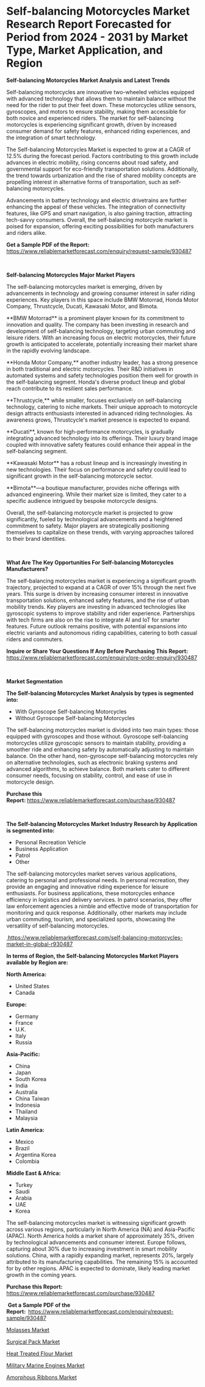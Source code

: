 <p><h1>Self-balancing Motorcycles Market Research Report Forecasted for Period from 2024 -  2031 by Market Type, Market Application, and Region</h1></p><p><strong>Self-balancing Motorcycles Market Analysis and Latest Trends</strong></p>
<p><p>Self-balancing motorcycles are innovative two-wheeled vehicles equipped with advanced technology that allows them to maintain balance without the need for the rider to put their feet down. These motorcycles utilize sensors, gyroscopes, and motors to ensure stability, making them accessible for both novice and experienced riders. The market for self-balancing motorcycles is experiencing significant growth, driven by increased consumer demand for safety features, enhanced riding experiences, and the integration of smart technology.</p><p>The Self-balancing Motorcycles Market is expected to grow at a CAGR of 12.5% during the forecast period. Factors contributing to this growth include advances in electric mobility, rising concerns about road safety, and governmental support for eco-friendly transportation solutions. Additionally, the trend towards urbanization and the rise of shared mobility concepts are propelling interest in alternative forms of transportation, such as self-balancing motorcycles. </p><p>Advancements in battery technology and electric drivetrains are further enhancing the appeal of these vehicles. The integration of connectivity features, like GPS and smart navigation, is also gaining traction, attracting tech-savvy consumers. Overall, the self-balancing motorcycle market is poised for expansion, offering exciting possibilities for both manufacturers and riders alike.</p></p>
<p><strong>Get a Sample PDF of the Report:&nbsp;</strong> <a href="https://www.reliablemarketforecast.com/enquiry/request-sample/930487?utm_campaign=1167&utm_medium=2&utm_source=Github&utm_content=ia&utm_term=25122024&utm_id=self-balancing-motorcycles">https://www.reliablemarketforecast.com/enquiry/request-sample/930487</a></p>
<p>&nbsp;</p>
<p><strong>Self-balancing Motorcycles Major Market Players</strong></p>
<p><p>The self-balancing motorcycles market is emerging, driven by advancements in technology and growing consumer interest in safer riding experiences. Key players in this space include BMW Motorrad, Honda Motor Company, Thrustcycle, Ducati, Kawasaki Motor, and Bimota.</p><p>**BMW Motorrad** is a prominent player known for its commitment to innovation and quality. The company has been investing in research and development of self-balancing technology, targeting urban commuting and leisure riders. With an increasing focus on electric motorcycles, their future growth is anticipated to accelerate, potentially increasing their market share in the rapidly evolving landscape.</p><p>**Honda Motor Company,** another industry leader, has a strong presence in both traditional and electric motorcycles. Their R&D initiatives in automated systems and safety technologies position them well for growth in the self-balancing segment. Honda's diverse product lineup and global reach contribute to its resilient sales performance.</p><p>**Thrustcycle,** while smaller, focuses exclusively on self-balancing technology, catering to niche markets. Their unique approach to motorcycle design attracts enthusiasts interested in advanced riding technologies. As awareness grows, Thrustcycle's market presence is expected to expand.</p><p>**Ducati**, known for high-performance motorcycles, is gradually integrating advanced technology into its offerings. Their luxury brand image coupled with innovative safety features could enhance their appeal in the self-balancing segment.</p><p>**Kawasaki Motor** has a robust lineup and is increasingly investing in new technologies. Their focus on performance and safety could lead to significant growth in the self-balancing motorcycle sector.</p><p>**Bimota**—a boutique manufacturer, provides niche offerings with advanced engineering. While their market size is limited, they cater to a specific audience intrigued by bespoke motorcycle designs.</p><p>Overall, the self-balancing motorcycle market is projected to grow significantly, fueled by technological advancements and a heightened commitment to safety. Major players are strategically positioning themselves to capitalize on these trends, with varying approaches tailored to their brand identities.</p></p>
<p>&nbsp;</p>
<p><strong>What Are The Key Opportunities For Self-balancing Motorcycles Manufacturers?</strong></p>
<p><p>The self-balancing motorcycles market is experiencing a significant growth trajectory, projected to expand at a CAGR of over 15% through the next five years. This surge is driven by increasing consumer interest in innovative transportation solutions, enhanced safety features, and the rise of urban mobility trends. Key players are investing in advanced technologies like gyroscopic systems to improve stability and rider experience. Partnerships with tech firms are also on the rise to integrate AI and IoT for smarter features. Future outlook remains positive, with potential expansions into electric variants and autonomous riding capabilities, catering to both casual riders and commuters.</p></p>
<p><strong>Inquire or Share Your Questions If Any Before Purchasing This Report:</strong> <a href="https://www.reliablemarketforecast.com/enquiry/pre-order-enquiry/930487?utm_campaign=1167&utm_medium=2&utm_source=Github&utm_content=ia&utm_term=25122024&utm_id=self-balancing-motorcycles">https://www.reliablemarketforecast.com/enquiry/pre-order-enquiry/930487</a></p>
<p>&nbsp;</p>
<p><strong>Market Segmentation</strong></p>
<p><strong>The Self-balancing Motorcycles Market Analysis by types is segmented into:</strong></p>
<p><ul><li>With Gyroscope Self-balancing Motorcycles</li><li>Without Gyroscope Self-balancing Motorcycles</li></ul></p>
<p><p>The self-balancing motorcycles market is divided into two main types: those equipped with gyroscopes and those without. Gyroscope self-balancing motorcycles utilize gyroscopic sensors to maintain stability, providing a smoother ride and enhancing safety by automatically adjusting to maintain balance. On the other hand, non-gyroscope self-balancing motorcycles rely on alternative technologies, such as electronic braking systems and advanced algorithms, to achieve balance. Both markets cater to different consumer needs, focusing on stability, control, and ease of use in motorcycle design.</p></p>
<p><strong>Purchase this Report:&nbsp;</strong><a href="https://www.reliablemarketforecast.com/purchase/930487?utm_campaign=1167&utm_medium=2&utm_source=Github&utm_content=ia&utm_term=25122024&utm_id=self-balancing-motorcycles">https://www.reliablemarketforecast.com/purchase/930487</a></p>
<p>&nbsp;</p>
<p><strong>The Self-balancing Motorcycles Market Industry Research by Application is segmented into:</strong></p>
<p><ul><li>Personal Recreation Vehicle</li><li>Business Application</li><li>Patrol</li><li>Other</li></ul></p>
<p><p>The self-balancing motorcycles market serves various applications, catering to personal and professional needs. In personal recreation, they provide an engaging and innovative riding experience for leisure enthusiasts. For business applications, these motorcycles enhance efficiency in logistics and delivery services. In patrol scenarios, they offer law enforcement agencies a nimble and effective mode of transportation for monitoring and quick response. Additionally, other markets may include urban commuting, tourism, and specialized sports, showcasing the versatility of self-balancing motorcycles.</p></p>
<p><a href="https://www.reliablemarketforecast.com/self-balancing-motorcycles-market-in-global-r930487?utm_campaign=1167&utm_medium=2&utm_source=Github&utm_content=ia&utm_term=25122024&utm_id=self-balancing-motorcycles">&nbsp;https://www.reliablemarketforecast.com/self-balancing-motorcycles-market-in-global-r930487</a></p>
<p><strong>In terms of Region, the Self-balancing Motorcycles Market Players available by Region are:</strong></p>
<p>
    <p> <strong> North America: </strong>
        <ul>
            <li>United States</li>
            <li>Canada</li>
        </ul>
        </p> 
    <p> <strong> Europe: </strong>
        <ul>
            <li>Germany</li>
            <li>France</li>
            <li>U.K.</li>
            <li>Italy</li>
            <li>Russia</li>
        </ul>
        </p> 
    <p> <strong> Asia-Pacific: </strong>
        <ul>
            <li>China</li>
            <li>Japan</li>
            <li>South Korea</li>
            <li>India</li>
            <li>Australia</li>
            <li>China Taiwan</li>
            <li>Indonesia</li>
            <li>Thailand</li>
            <li>Malaysia</li>
        </ul>
        </p> 
    <p> <strong> Latin America: </strong>
        <ul>
            <li>Mexico</li>
            <li>Brazil</li>
            <li>Argentina Korea</li>
            <li>Colombia</li>
        </ul>
        </p> 
    <p> <strong> Middle East & Africa: </strong>
        <ul>
            <li>Turkey</li>
            <li>Saudi</li>
            <li>Arabia</li>
            <li>UAE</li>
            <li>Korea</li>
        </ul>
    </p>
    </p>
<p><p>The self-balancing motorcycles market is witnessing significant growth across various regions, particularly in North America (NA) and Asia-Pacific (APAC). North America holds a market share of approximately 35%, driven by technological advancements and consumer interest. Europe follows, capturing about 30% due to increasing investment in smart mobility solutions. China, with a rapidly expanding market, represents 20%, largely attributed to its manufacturing capabilities. The remaining 15% is accounted for by other regions. APAC is expected to dominate, likely leading market growth in the coming years.</p></p>
<p><strong>Purchase this Report: </strong><a href="https://www.reliablemarketforecast.com/purchase/930487?utm_campaign=1167&utm_medium=2&utm_source=Github&utm_content=ia&utm_term=25122024&utm_id=self-balancing-motorcycles">https://www.reliablemarketforecast.com/purchase/930487</a></p>
<p>&nbsp;<strong>Get a Sample PDF of the Report:&nbsp;&nbsp;</strong><a href="https://www.reliablemarketforecast.com/enquiry/request-sample/930487?utm_campaign=1167&utm_medium=2&utm_source=Github&utm_content=ia&utm_term=25122024&utm_id=self-balancing-motorcycles">https://www.reliablemarketforecast.com/enquiry/request-sample/930487</a></p>
<p><strong></strong></p>
<p><p><a href="https://www.linkedin.com/pulse/p-factrackr-ho6he?utm_campaign=1167&utm_medium=2&utm_source=Github&utm_content=ia&utm_term=25122024&utm_id=self-balancing-motorcycles">Molasses Market</a></p><p><a href="https://www.linkedin.com/pulse/analysis-global-surgical-pack-market-present-landscape-prospects-kv4zf?utm_campaign=1167&utm_medium=2&utm_source=Github&utm_content=ia&utm_term=25122024&utm_id=self-balancing-motorcycles">Surgical Pack Market</a></p><p><a href="https://www.linkedin.com/pulse/detailed-heat-treated-flour-market-analysis-2024-2031-y4p8e?utm_campaign=1167&utm_medium=2&utm_source=Github&utm_content=ia&utm_term=25122024&utm_id=self-balancing-motorcycles">Heat Treated Flour Market</a></p><p><a href="https://github.com/mabutironaldo/Market-Research-Report-List-6/blob/main/military-marine-engines-market.md?utm_campaign=1167&utm_medium=2&utm_source=Github&utm_content=ia&utm_term=25122024&utm_id=self-balancing-motorcycles">Military Marine Engines Market</a></p><p><a href="https://www.linkedin.com/pulse/insights-amorphous-ribbons-market-size-which-expanding-115-1ulqe?utm_campaign=1167&utm_medium=2&utm_source=Github&utm_content=ia&utm_term=25122024&utm_id=self-balancing-motorcycles">Amorphous Ribbons Market</a></p></p>